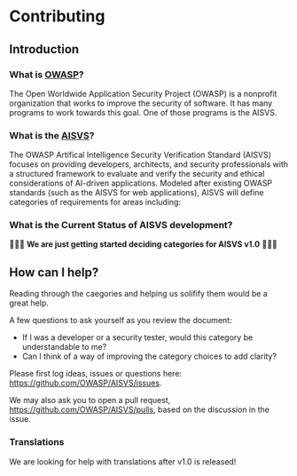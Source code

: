 # Contributing

## Introduction

### What is [OWASP](https://owasp.org/)?

The Open Worldwide Application Security Project (OWASP) is a nonprofit organization that works to improve the security of software. It has many programs to work towards this goal. One of those programs is the AISVS.

### What is the [AISVS](https://github.com/OWASP/www-project-artificial-intelligence-security-verification-standard-aisvs-docs)?

The OWASP Artifical Intelligence Security Verification Standard (AISVS) focuses on providing developers, architects, and security professionals with a structured framework to evaluate and verify the security and ethical considerations of AI-driven applications. Modeled after existing OWASP standards (such as the AISVS for web applications), AISVS will define categories of requirements for areas including:

### What is the Current Status of AISVS development?

🎉🎉🎉 **We are just getting started deciding categories for AISVS v1.0** 🎉🎉🎉

## How can I help?

Reading through the caegories and helping us solifify them would be a great help.

A few questions to ask yourself as you review the document:

* If I was a developer or a security tester, would this category be understandable to me?
* Can I think of a way of improving the category choices to add clarity?

Please first log ideas, issues or questions here: <https://github.com/OWASP/AISVS/issues>. 

We may also ask you to open a pull request, <https://github.com/OWASP/AISVS/pulls>, based on the discussion in the issue. 

### Translations

We are looking for help with translations after v1.0 is released!
